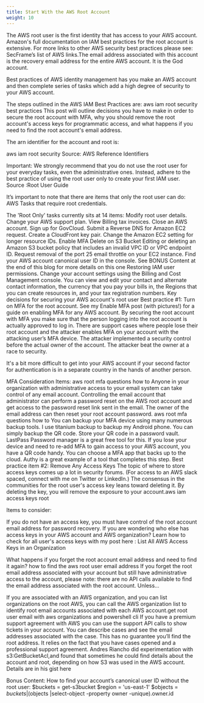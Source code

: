 ```yaml
---
title: Start With the AWS Root Account
weight: 10
---
```



The AWS root user is the first identity that has access to your AWS account. Amazon's full documentation on IAM best practices for the root account is extensive. For more links to other AWS security best practices please see: SecFrame’s list of AWS links.The email address associated with this account is the recovery email address for the entire AWS account. It is the God account.

Best practices of AWS identity management has you make an AWS account and then complete series of tasks which add a high degree of security to your AWS account.

The steps outlined in the AWS IAM Best Practices are:
aws iam root security best practices
This post will outline decisions you have to make in order to secure the root account with MFA, why you should remove the root account's access keys for programmatic access, and what happens if you need to find the root account's email address.

The arn identifier for the account and root is:

aws iam root security
Source: AWS Reference Identifiers

Important: We strongly recommend that you do not use the root user for your everyday tasks, even the administrative ones. Instead, adhere to the best practice of using the root user only to create your first IAM user. Source :Root User Guide

It’s important to note that there are items that only the root user can do: AWS Tasks that require root credentials.

The 'Root Only' tasks currently sits at 14 items:
Modify root user details.
Change your AWS support plan.
View Billing tax invoices.
Close an AWS account.
Sign up for GovCloud.
Submit a Reverse DNS for Amazon EC2 request.
Create a CloudFront key pair.
Change the Amazon EC2 setting for longer resource IDs.
Enable MFA Delete on S3 Bucket
Editing or deleting an Amazon S3 bucket policy that includes an invalid VPC ID or VPC endpoint ID.
Request removal of the port 25 email throttle on your EC2 instance.
Find your AWS account canonical user ID in the console. See BONUS Content at the end of this blog for more details on this one
Restoring IAM user permissions. Change your account settings using the Billing and Cost Management console. You can view and edit your contact and alternate contact information, the currency that you pay your bills in, the Regions that you can create resources in, and your tax registration numbers.
Key decisions for securing your AWS account's root user
Best practice #1: Turn on MFA for the root account.
See my Enable MFA post (with pictures!) for a guide on enabling MFA for any AWS account. By securing the root account with MFA you make sure that the person logging into the root account is actually approved to log in. There are support cases where people lose their root account and the attacker enables MFA on your account with the attacking user’s MFA device.  The attacker implemented a security control before the actual owner of the account. The attacker beat the owner at a race to security.

It's a bit more difficult to get into your AWS account if your second factor for authentication is in a separate country in the hands of another person.

MFA Consideration Items:
aws root mfa questions how to
Anyone in your organization with administrative access to your email system can take control of any email account.
Controlling the email account that administrator can perform a password reset on the AWS root account and get access to the password reset link sent in the email.
The owner of the email address can then reset your root account password.
aws root mfa questions how to
You can backup your MFA device using many numerous backup tools. I use titanium backup to backup my Android phone.
You can simply backup the QR code. Store your QR code in a password vault. LastPass Password manager is a great free tool for this. If you lose your device and need to re-add MFA to gain access to your AWS account, you have a QR code handy.
You can choose a MFA app that backs up to the cloud. Authy is a great example of a tool that completes this step.
Best practice item #2: Remove Any Access Keys
The topic of where to store access keys comes up a lot in security forums. (For access to an AWS slack spaced, connect with me on Twitter or LinkedIn.) The consensus in the communities for the root user's access key leans toward deleting it. By deleting the key, you will remove the exposure to your account.aws iam access keys root

Items to consider:

If you do not have an access key, you must have control of the root account email address for password recovery.
If you are wondering who else has access keys in your AWS account and AWS organization? Learn how to check for all user's access keys with my post here : List All AWS Access Keys in an Organization

 

What happens if you forget the root account email address and need to find it again? 
how to find the aws root user email address
If you forget the root email address associated with your account but still have administrative access to the account, please note: there are no API calls available to find the email address associated with the root account. Unless…

If you are associated with an AWS organization, and you can list organizations on the root AWS, you can call the AWS organization list to identify root email accounts associated with each AWS account.get root user email with aws organizations and powershell cli
If you have a premium support agreement with AWS you can use the support API calls to show tickets in your account. You can describe cases and see the email addresses associated with the case. This has no guarantee you’ll find the root address. It relies on the fact that you have cases opened and a professional support agreement.
Andres Riancho did experimentation with s3:GetBucketAcl,and found that sometimes he could find details about the account and root, depending on how S3 was used in the AWS account.  Details are in his gist here
 

Bonus Content:
How to find your account’s canonical user ID without the root user:
$buckets = get-s3bucket
$region = 'us-east-1'
$objects = $buckets| %{Get-S3Object -BucketName $_.bucketName -region $region}
($objects |select-object -property owner -unique).owner.id